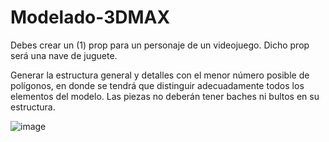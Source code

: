 # Modelado-3DMAX
Debes crear un (1) prop para un personaje de un videojuego. Dicho prop será una nave de juguete.

Generar la estructura general y detalles con el menor número posible de polígonos, en donde se tendrá que distinguir adecuadamente todos los elementos del modelo. Las piezas no deberán tener baches ni bultos en su estructura.

![image](https://user-images.githubusercontent.com/91912284/142744330-97053271-7ac7-44ea-aac0-70dcb924e749.png)

